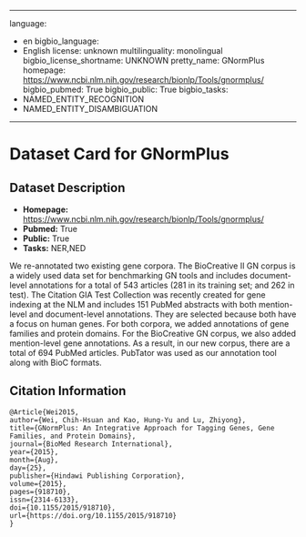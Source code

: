 
---
language: 
- en
bigbio_language: 
- English
license: unknown
multilinguality: monolingual
bigbio_license_shortname: UNKNOWN
pretty_name: GNormPlus
homepage: https://www.ncbi.nlm.nih.gov/research/bionlp/Tools/gnormplus/
bigbio_pubmed: True
bigbio_public: True
bigbio_tasks: 
- NAMED_ENTITY_RECOGNITION
- NAMED_ENTITY_DISAMBIGUATION
---


# Dataset Card for GNormPlus

## Dataset Description

- **Homepage:** https://www.ncbi.nlm.nih.gov/research/bionlp/Tools/gnormplus/
- **Pubmed:** True
- **Public:** True
- **Tasks:** NER,NED


We re-annotated two existing gene corpora. The BioCreative II GN corpus is a widely used data set for benchmarking GN
tools and includes document-level annotations for a total of 543 articles (281 in its training set; and 262 in test).
The Citation GIA Test Collection was recently created for gene indexing at the NLM and includes 151 PubMed abstracts
with both mention-level and document-level annotations. They are selected because both have a focus on human genes.
For both corpora, we added annotations of gene families and protein domains. For the BioCreative GN corpus, we also
added mention-level gene annotations. As a result, in our new corpus, there are a total of 694 PubMed articles.
PubTator was used as our annotation tool along with BioC formats.



## Citation Information

```
@Article{Wei2015,
author={Wei, Chih-Hsuan and Kao, Hung-Yu and Lu, Zhiyong},
title={GNormPlus: An Integrative Approach for Tagging Genes, Gene Families, and Protein Domains},
journal={BioMed Research International},
year={2015},
month={Aug},
day={25},
publisher={Hindawi Publishing Corporation},
volume={2015},
pages={918710},
issn={2314-6133},
doi={10.1155/2015/918710},
url={https://doi.org/10.1155/2015/918710}
}

```
